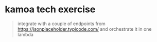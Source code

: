# kamoa tech exercise

> integrate with a couple of endpoints from  https://jsonplaceholder.typicode.com/ and orchestrate it in one lambda
